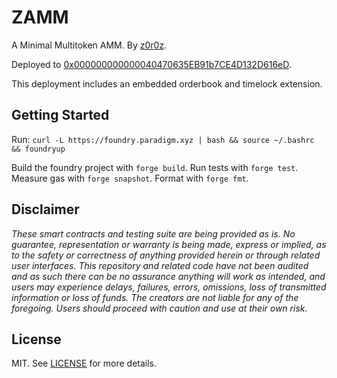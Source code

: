 # ZAMM

A Minimal Multitoken AMM. By [z0r0z](https://x.com/z0r0zzz).

Deployed to [0x000000000000040470635EB91b7CE4D132D616eD](https://contractscan.xyz/contract/0x000000000000040470635EB91b7CE4D132D616eD).

This deployment includes an embedded orderbook and timelock extension.

## Getting Started

Run: `curl -L https://foundry.paradigm.xyz | bash && source ~/.bashrc && foundryup`

Build the foundry project with `forge build`. Run tests with `forge test`. Measure gas with `forge snapshot`. Format with `forge fmt`.

## Disclaimer

*These smart contracts and testing suite are being provided as is. No guarantee, representation or warranty is being made, express or implied, as to the safety or correctness of anything provided herein or through related user interfaces. This repository and related code have not been audited and as such there can be no assurance anything will work as intended, and users may experience delays, failures, errors, omissions, loss of transmitted information or loss of funds. The creators are not liable for any of the foregoing. Users should proceed with caution and use at their own risk.*

## License

MIT. See [LICENSE](./LICENSE) for more details.
